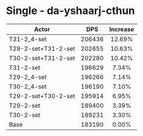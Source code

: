 # Single - da-yshaarj-cthun
| Actor | DPS | Increase |
|---|:---:|:---:|
|T31-2_4-set|206436|12.69%|
|T29-2-set+T31-2-set|202655|10.63%|
|T30-2-set+T31-2-set|202280|10.42%|
|T31-2-set|196629|7.34%|
|T29-2_4-set|196266|7.14%|
|T30-2_4-set|196190|7.10%|
|T29-2-set+T30-2-set|195914|6.95%|
|T29-2-set|189400|3.39%|
|T30-2-set|189231|3.30%|
|Base|183190|0.00%|
